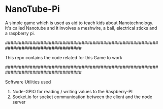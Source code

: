 NanoTube-Pi
===========

A simple game which is used as aid to teach kids about Nanotechnology. It's called Nanotube and it involves a meshwire, a ball, electrical sticks and a raspberry pi.


####################################################################################

This repo contains the code related for this Game to work

####################################################################################


Software Utilities used

1) Node-GPIO for reading / writing values to the Raspberry-PI
2) Socket.io for socket communication between the client and the node server
